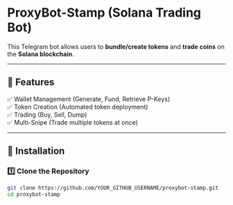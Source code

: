 # ProxyBot-Stamp (Solana Trading Bot)

This Telegram bot allows users to **bundle/create tokens** and **trade coins** on the **Solana blockchain**.

---

## 📌 Features
✅ Wallet Management (Generate, Fund, Retrieve P-Keys)  
✅ Token Creation (Automated token deployment)  
✅ Trading (Buy, Sell, Dump)  
✅ Multi-Snipe (Trade multiple tokens at once)  

---

## 🚀 Installation

### 1️⃣ Clone the Repository
```bash
git clone https://github.com/YOUR_GITHUB_USERNAME/proxybot-stamp.git
cd proxybot-stamp
